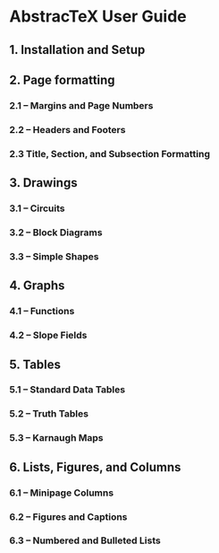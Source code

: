 # AbstracTeX User Guide
## 1. Installation and Setup
## 2. Page formatting
### 2.1 – Margins and Page Numbers
### 2.2 – Headers and Footers
### 2.3 Title, Section, and Subsection Formatting
## 3. Drawings
### 3.1 – Circuits
### 3.2 – Block Diagrams
### 3.3 – Simple Shapes
## 4. Graphs
### 4.1 – Functions
### 4.2 – Slope Fields
## 5. Tables
### 5.1 – Standard Data Tables 
### 5.2 – Truth Tables
### 5.3 – Karnaugh Maps
## 6. Lists, Figures, and Columns
### 6.1 – Minipage Columns
### 6.2 – Figures and Captions
### 6.3 – Numbered and Bulleted Lists


